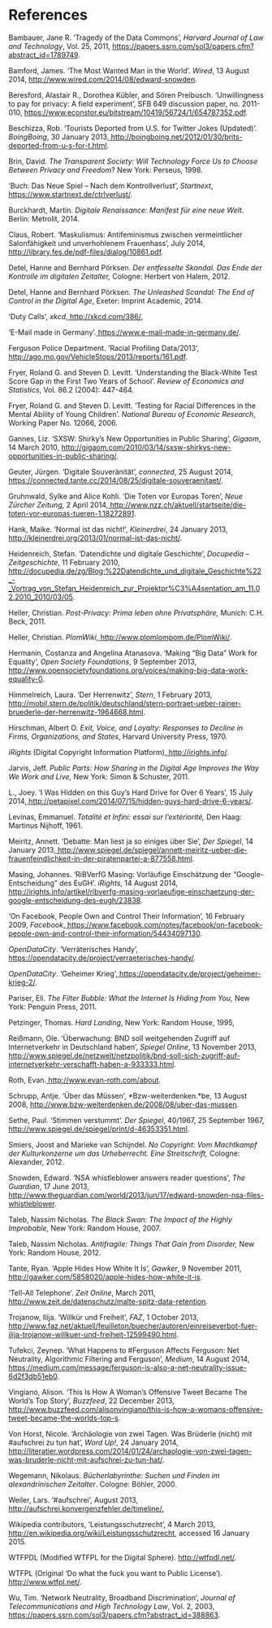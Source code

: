 
# References 

Bambauer, Jane R. ‘Tragedy of the Data Commons’, *Harvard Journal of Law
and Technology*, Vol. 25, 2011,
<https://papers.ssrn.com/sol3/papers.cfm?abstract_id=1789749>.

Bamford, James. ‘The Most Wanted Man in the World’. *Wired*, 13 August
2014, <http://www.wired.com/2014/08/edward-snowden>.

Beresford, Alastair R., Dorothea Kübler, and Sören Preibusch.
‘Unwillingness to pay for privacy: A field experiment’, SFB 649
discussion paper, no. 2011-010,
<https://www.econstor.eu/bitstream/10419/56724/1/654787352.pdf>.

Beschizza, Rob. ‘Tourists Deported from U.S. for Twitter Jokes
(Updated)’. *BoingBoing*, 30 January 2013,[
](http://boingboing.net/2012/01/30/brits-deported-from-u-s-for-t.html)<http://boingboing.net/2012/01/30/brits-deported-from-u-s-for-t.html>.

Brin, David. *The Transparent Society: Will Technology Force Us to
Choose Between Privacy and Freedom*? New York: Perseus, 1998.

‘Buch: Das Neue Spiel – Nach dem Kontrollverlust’, *Startnext*,[
](https://www.startnext.de/ctrlverlust/)<https://www.startnext.de/ctrlverlust/>.

Burckhardt, Martin. *Digitale Renaissance: Manifest für eine neue Welt*.
Berlin: Metrolit, 2014.

Claus, Robert. ‘Maskulismus: Antifeminismus zwischen vermeintlicher
Salonfähigkeit und unverhohlenem Frauenhass’, July 2014,[
](http://library.fes.de/pdf-files/dialog/10861.pdf)<http://library.fes.de/pdf-files/dialog/10861.pdf>.

Detel, Hanne and Bernhard Pörksen. *Der entfesselte Skandal. Das Ende
der Kontrolle im digitalen Zeitalter,* Cologne: Herbert von Halem, 2012.

Detel, Hanne and Bernhard Pörksen. *The Unleashed Scandal: The End of
Control in the Digital Age*, Exeter: Imprint Academic, 2014.

‘Duty Calls’, *xkcd*,[
](http://xkcd.com/386/)<http://xkcd.com/386/>[.](http://xkcd.com/386/)

‘E-Mail made in Germany’.[
](https://www.e-mail-made-in-germany.de/)<https://www.e-mail-made-in-germany.de/>.

Ferguson Police Department. ‘Racial Profiling Data/2013’,
<http://ago.mo.gov/VehicleStops/2013/reports/161.pdf>.

Fryer, Roland G. and Steven D. Levitt. ‘Understanding the Black-White
Test Score Gap in the First Two Years of School’. *Review of Economics
and Statistics*, Vol. 86.2 (2004): 447-464.

Fryer, Roland G. and Steven D. Levitt. ‘Testing for Racial Differences
in the Mental Ability of Young Children’. *National Bureau of Economic
Research*, Working Paper No. 12066, 2006.

Gannes, Liz. ‘SXSW: Shirky’s New Opportunities in Public Sharing’,
*Gigaom*, 14 March 2010,
<http://gigaom.com/2010/03/14/sxsw-shirkys-new-opportunities-in-public-sharing/>.

Geuter, Jürgen. ‘Digitale Souveränität’, *connected*, 25 August 2014,
<https://connected.tante.cc/2014/08/25/digitale-souveraenitaet/>.

Gruhnwald, Sylke and Alice Kohli. ‘Die Toten vor Europas Toren’, *Neue
Zürcher Zeitung*, 2 April 2014,[
](http://www.nzz.ch/aktuell/startseite/die-toten-vor-europas-tueren-1.18272891)<http://www.nzz.ch/aktuell/startseite/die-toten-vor-europas-tueren-1.18272891>.

Hank, Maike. ‘Normal ist das nicht!’, *Kleinerdrei*, 24 January 2013,[
](http://kleinerdrei.org/2013/01/normal-ist-das-nicht/)<http://kleinerdrei.org/2013/01/normal-ist-das-nicht/>.

Heidenreich, Stefan. ‘Datendichte und digitale Geschichte’, *Docupedia –
Zeitgeschichte*, 11 February 2010,[
](http://docupedia.de/zg/Blog:%2522Datendichte_und_digitale_Geschichte%2522_-_Vortrag_von_Stefan_Heidenreich_zur_Projektpr%25C3%25A4sentation_am_11.02.2010_2010/03/05)[](http://docupedia.de/zg/Blog:%2522Datendichte_und_digitale_Geschichte%2522_-_Vortrag_von_Stefan_Heidenreich_zur_Projektpr%25C3%25A4sentation_am_11.02.2010_2010/03/05)<http://docupedia.de/zg/Blog:%22Datendichte_und_digitale_Geschichte%22_-_Vortrag_von_Stefan_Heidenreich_zur_Projektpr%C3%A4sentation_am_11.02.2010_2010/03/05>.

Heller, Christian. *Post-Privacy: Prima leben ohne Privatsphäre,*
Munich: C.H. Beck, 2011.

Heller, Christian. *PlomWiki*,[
](http://www.plomlompom.de/PlomWiki/)<http://www.plomlompom.de/PlomWiki/>.

Hermanin, Costanza and Angelina Atanasova. ‘Making “Big Data” Work for
Equality’, *Open Society Foundations*, 9 September 2013,[
](http://www.opensocietyfoundations.org/voices/making-big-data-work-equality-0)<http://www.opensocietyfoundations.org/voices/making-big-data-work-equality-0>.

Himmelreich, Laura. ‘Der Herrenwitz’, *Stern*, 1 February 2013,
<http://mobil.stern.de/politik/deutschland/stern-portraet-ueber-rainer-bruederle-der-herrenwitz-1964668.html>.

Hirschman, Albert O. *Exit, Voice, and Loyalty: Responses to Decline in
Firms, Organizations, and States*, Harvard University Press, 1970.

*iRights* (Digital Copyright Information Platform),[
](http://irights.info/)<http://irights.info/>.

Jarvis, Jeff. *Public Parts: How Sharing in the Digital Age Improves the
Way We Work and Live,* New York: Simon & Schuster, 2011.

L., Joey. ‘I Was Hidden on this Guy’s Hard Drive for Over 6 Years’, 15
July 2014,[
](http://petapixel.com/2014/07/15/hidden-guys-hard-drive-6-years/)<http://petapixel.com/2014/07/15/hidden-guys-hard-drive-6-years/>.

Levinas, Emmanuel. *Totalité et Infini: essai sur l’extériorité,* Den
Haag: Martinus Nijhoff, 1961.

Meiritz, Annett. ‘Debatte: Man liest ja so einiges über Sie’, *Der
Spiegel*, 14 January 2013,[
](http://www.spiegel.de/spiegel/annett-meiritz-ueber-die-frauenfeindlichkeit-in-der-piratenpartei-a-877558.html)<http://www.spiegel.de/spiegel/annett-meiritz-ueber-die-frauenfeindlichkeit-in-der-piratenpartei-a-877558.html>.

Masing, Johannes. ‘RiBVerfG Masing: Vorläufige Einschätzung der
“Google-Entscheidung” des EuGH’. *iRights*, 14 August 2014,[
](http://irights.info/artikel/ribverfg-masing-vorlaeufige-einschaetzung-der-google-entscheidung-des-eugh/23838)<http://irights.info/artikel/ribverfg-masing-vorlaeufige-einschaetzung-der-google-entscheidung-des-eugh/23838>.

‘On Facebook, People Own and Control Their Information’, 16 February
2009, *Facebook*,[
](https://www.facebook.com/notes/facebook/on-facebook-people-own-and-control-their-information/54434097130)<https://www.facebook.com/notes/facebook/on-facebook-people-own-and-control-their-information/54434097130>.

*OpenDataCity*. ‘Verräterisches Handy’,
<https://opendatacity.de/project/verraeterisches-handy/>.

*OpenDataCity*. ‘Geheimer Krieg’,[
](https://opendatacity.de/project/geheimer-krieg-2/)<https://opendatacity.de/project/geheimer-krieg-2/>.

Pariser, Eli. *The Filter Bubble: What the Internet Is Hiding from You,*
New York: Penguin Press, 2011.

Petzinger, Thomas. *Hard Landing*, New York: Random House, 1995,

Reißmann, Ole. ‘Überwachung: BND soll weitgehenden Zugriff auf
Internetverkehr in Deutschland haben’, *Spiegel Online*, 13 November
2013,
<http://www.spiegel.de/netzwelt/netzpolitik/bnd-soll-sich-zugriff-auf-internetverkehr-verschafft-haben-a-933333.html>.

Roth, Evan.[
](http://www.evan-roth.com/work/)<http://www.evan-roth.com/about>.

Schrupp, Antje. ‘Über das Müssen’, *Bzw-weiterdenken.*be, 13 August
2008, <http://www.bzw-weiterdenken.de/2008/08/uber-das-mussen>.

Sethe, Paul. ‘Stimmen verstummt’. *Der Spiegel*, 40/1967, 25 September
1967, <http://www.spiegel.de/spiegel/print/d-46353351.html>.

Smiers, Joost and Marieke van Schijndel. *No Copyright: Vom Machtkampf
der Kulturkonzerne um das Urheberrecht. Eine Streitschrift,* Cologne:
Alexander, 2012.

Snowden, Edward. ‘NSA whistleblower answers reader questions’, *The
Guardian*, 17 June 2013,[
](http://www.theguardian.com/world/2013/jun/17/edward-snowden-nsa-files-whistleblower)<http://www.theguardian.com/world/2013/jun/17/edward-snowden-nsa-files-whistleblower>.

Taleb, Nassim Nicholas. *The Black Swan: The Impact of the Highly
Improbable,* New York: Random House, 2007.

Taleb, Nassim Nicholas. *Antifragile: Things That Gain from Disorder,*
New York: Random House, 2012.

Tante, Ryan. ‘Apple Hides How White It Is’, *Gawker*, 9 November 2011,
<http://gawker.com/5858020/apple-hides-how-white-it-is>.

‘Tell-All Telephone’. *Zeit Online*, March 2011,[
](http://www.zeit.de/datenschutz/malte-spitz-data-retention)<http://www.zeit.de/datenschutz/malte-spitz-data-retention>.

Trojanow, Ilija. ‘Willkür und Freiheit’, *FAZ*, 1 October 2013,
<http://www.faz.net/aktuell/feuilleton/buecher/autoren/einreiseverbot-fuer-ilija-trojanow-willkuer-und-freiheit-12599490.html>.

Tufekci, Zeynep. ‘What Happens to \#Ferguson Affects Ferguson: Net
Neutrality, Algorithmic Filtering and Ferguson’, *Medium*, 14 August
2014,
<https://medium.com/message/ferguson-is-also-a-net-neutrality-issue-6d2f3db51eb0>.

Vingiano, Alison. ‘This Is How A Woman’s Offensive Tweet Became The
World’s Top Story’, *Buzzfeed*, 22 December 2013,[
](http://www.buzzfeed.com/alisonvingiano/this-is-how-a-womans-offensive-tweet-became-the-worlds-top-s)<http://www.buzzfeed.com/alisonvingiano/this-is-how-a-womans-offensive-tweet-became-the-worlds-top-s>.

Von Horst, Nicole. ‘Archäologie von zwei Tagen. Was Brüderle (nicht) mit
\#aufschrei zu tun hat’, *Word Up!*, 24 January 2014,[
](http://literatier.wordpress.com/2014/01/24/archaologie-von-zwei-tagen-was-bruderle-nicht-mit-aufschrei-zu-tun-hat/)<http://literatier.wordpress.com/2014/01/24/archaologie-von-zwei-tagen-was-bruderle-nicht-mit-aufschrei-zu-tun-hat/>.

Wegemann, Nikolaus. *Bücherlabyrinthe: Suchen und Finden im
alexandrinischen Zeitalter*. Cologne: Böhler, 2000.

Weiler, Lars. ‘\#aufschrei’, August 2013,[
](http://aufschrei.konvergenzfehler.de/timeline/)<http://aufschrei.konvergenzfehler.de/timeline/>[.](http://aufschrei.konvergenzfehler.de/timeline/)

Wikipedia contributors, ‘Leistungsschutzrecht’, 4 March 2013,
<http://en.wikipedia.org/wiki/Leistungsschutzrecht>, accessed 16 January
2015.

WTFPDL (Modified WTFPL for the Digital Sphere). <http://wtfpdl.net/>.

WTFPL (Original ‘Do what the fuck you want to Public License’).[
](http://www.wtfpl.net/)<http://www.wtfpl.net/>.

Wu, Tim. ‘Network Neutrality, Broadband Discrimination’, *Journal of
Telecommunications and High Technology Law*, Vol. 2, 2003,
<https://papers.ssrn.com/sol3/papers.cfm?abstract_id=388863>.

[^1]: Michael Seemann, ‘Profiling mit Twitter, oder was ist ein
    Captcha?’, [http://mspr0.de/?p=568](numbering.xml).

[^2]: We chose to keep the German word *Kontrollverlust* in the English
    text, not least because of the difficulties in finding an
    appropriate English equivalent. The German *Kontrolle* has different
    connotations, with a stronger focus on governance, or supervision,
    than on the steering or driving mechanisms that the English term
    ‘control’ emphasizes. *Kontrollverlust* occurs whenever the behavior
    of information changes in such a way that it systematically fails to
    match prevailing expectations.

[^3]: Michael Seemann, ‘CTRL-Verlust’,
    [http://www.ctrl-verlust.net/](styles.xml).

[^4]: Christian Heller, *Post-Privacy: Prima leben ohne Privatsphäre*
    (*Post-Privacy: Living just fine without privacy*), Munich 2011.

[^5]: ‘Datenschutz-Kritische Spackeria’,
    > [http://spackeria.org/.](stylesWithEffects.xml)

[^6]: My Startnext crowdfunding campaign can be found at
    > [https://www.startnext.de/ctrlverlust/](settings.xml).

[^7]: *iRights* (Digital Copyright Information Platform),
    > [http://irights.info/](webSettings.xml).

[^8]: For the WTFPL, see: [http://www.wtfpl.net/](footnotes.xml), and
    > for the WTFPDL, see: [http://wtfpdl.net](endnotes.xml).

[^9]: Nassim Nicholas Taleb, *The Black Swan: The Impact of the Highly
    Improbable*. New York: Random House, 2007.

[^10]: Liz Gannes, ‘SXSW: Shirky’s New Opportunities in Public Sharing’,
    *Gigaom*, 14 March 2010,
    [http://gigaom.com/2010/03/14/sxsw-shirkys-new-opportunities-in-public-sharing/](https://papers.ssrn.com/sol3/papers.cfm?abstract_id=1789749).

[^11]: ‘Leistungsschutzrecht (translation: ancillary copyright) is a
    bill in Germany. It would give press agencies the exclusive right to
    publish press releases for commercial purposes on the Internet and
    would require search engines such as Google to obtain licenses for
    using small text passages.’ Wikipedia contributors,
    ‘Leistungsschutzrecht’, 4 March 2013,
    [http://en.wikipedia.org/wiki/Leistungsschutzrecht](http://www.wired.com/2014/08/edward-snowden),
    accessed 16 January 2015.

[^12]: Martin Burckhardt, *Digitale Renaissance: Manifest für eine neue
    Welt*. Berlin: Metrolit, 2014.

[^13]: Stefan Heidenreich, ‘Datendichte und digitale Geschichte’,
    *Docupedia – Zeitgeschichte*, 11 February 2010,[
    ](https://www.econstor.eu/bitstream/10419/56724/1/654787352.pdf)[](http://boingboing.net/2012/01/30/brits-deported-from-u-s-for-t.html)[http://docupedia.de/zg/Blog:%22Datendichte\_und\_digitale\_Geschichte%22\_-\_Vortrag\_von\_Stefan\_Heidenreich\_zur\_Projektpr%C3%A4sentation\_am\_11.02.2010\_2010/03/05](http://boingboing.net/2012/01/30/brits-deported-from-u-s-for-t.html).
    (Translation by the author.)

[^14]: Nassim Nicholas Taleb, *Antifragile: Things That Gain from
    Disorder,* New York: Random House, 2012.

[^15]: Alastair R. Beresford, Dorothea Kübler and Sören Preibusch,
    ‘Unwillingness to pay for privacy: A field experiment’, SFB 649
    discussion paper, no. 2011-010,
    [https://www.econstor.eu/bitstream/10419/56724/1/654787352.pdf](https://www.startnext.de/ctrlverlust/).

[^16]: Ilija Trojanow, ‘Willkür und Freiheit’, *FAZ*, 1 October 2013,
    [http://www.faz.net/aktuell/feuilleton/buecher/autoren/einreiseverbot-fuer-ilija-trojanow-willkuer-und-freiheit-12599490.html](https://www.startnext.de/ctrlverlust/).

[^17]: Rob Beschizza, ‘Tourists Deported from U.S. for Twitter Jokes
    (Updated)’, *Boingboing*, 30 January 2012,
    [http://boingboing.net/2012/01/30/brits-deported-from-u-s-for-t.html](http://library.fes.de/pdf-files/dialog/10861.pdf).

[^18]: Christian Heller, *Post-Privacy*.

[^19]: Christian Heller, *PlomWiki*,
    [http://www.plomlompom.de/PlomWiki/](http://library.fes.de/pdf-files/dialog/10861.pdf).[
    ](http://xkcd.com/386/)

[^20]: Edward Snowden, ‘NSA Whistleblower Answers Reader Questions’,
    *The Guardian*, 17 June 2013,[
    ](http://xkcd.com/386/)[http://www.theguardian.com/world/2013/jun/17/edward-snowden-nsa-files-whistleblower](http://xkcd.com/386/).

[^21]: Evan Roth,
    [http://www.evan-roth.com/about](https://www.e-mail-made-in-germany.de/)[.](https://www.e-mail-made-in-germany.de/)

[^22]: Eli Pariser, *The Filter Bubble: What the Internet Is Hiding from
    You,* New York: Penguin Press, 2011.

[^23]: Roland G. Fryer and Steven D. Levitt, ‘Understanding the
    Black-White Test Score Gap in the First Two Years of School’,
    *Review of Economics and Statistics*, Vol. 86.2 (2004); Roland G.
    Fryer and Steven D. Levitt, ‘Testing for Racial Differences in the
    Mental Ability of Young Children’, *National Bureau of Economic
    Research*, Working Paper No. 12066, 2006.

[^24]: Ryan Tante, ‘Apple Hides How White It Is’, *Gawker*, 9 November
    2011,
    [http://gawker.com/5858020/apple-hides-how-white-it-is](http://ago.mo.gov/VehicleStops/2013/reports/161.pdf).

[^25]: Costanza Hermanin and Angelina Atanasova, ‘Making “Big Data” Work
    for Equality’, *Open Society Foundations*, 9 September 2013,
    [http://www.opensocietyfoundations.org/voices/making-big-data-work-equality-0](http://gigaom.com/2010/03/14/sxsw-shirkys-new-opportunities-in-public-sharing/).

[^26]: Jane R. Bambauer, ‘Tragedy of the Data Commons’, *Harvard Journal
    of Law and Technology*, Vol. 25, 2011,
    [https://papers.ssrn.com/sol3/papers.cfm?abstract\_id=1789749](https://connected.tante.cc/2014/08/25/digitale-souveraenitaet/).

[^27]: OpenDataCity,
    [https://opendatacity.de/](http://www.nzz.ch/aktuell/startseite/die-toten-vor-europas-tueren-1.18272891).

[^28]: For the original OpenDataCity project, ‘Verräterisches Handy’,
    see:
    [https://opendatacity.de/project/verraeterisches-handy/](http://www.nzz.ch/aktuell/startseite/die-toten-vor-europas-tueren-1.18272891).
    For an English version, see: ‘Tell-All Telephone’, *Zeit Online*,
    March 2011,[
    ](http://kleinerdrei.org/2013/01/normal-ist-das-nicht/)[http://www.zeit.de/datenschutz/malte-spitz-data-retention](http://kleinerdrei.org/2013/01/normal-ist-das-nicht/).

[^29]: OpenDataCity, ‘Geheimer Krieg’,
    [https://opendatacity.de/project/geheimer-krieg-2/](http://docupedia.de/zg/Blog:%2522Datendichte_und_digitale_Geschichte%2522_-_Vortrag_von_Stefan_Heidenreich_zur_Projektpr%25C3%25A4sentation_am_11.02.2010_2010/03/05)[.](http://docupedia.de/zg/Blog:%2522Datendichte_und_digitale_Geschichte%2522_-_Vortrag_von_Stefan_Heidenreich_zur_Projektpr%25C3%25A4sentation_am_11.02.2010_2010/03/05)

[^30]: Maike Hank, ‘Normal ist das nicht!’, *Kleinerdrei*, 24 January
    2013,[
    ](http://docupedia.de/zg/Blog:%22Datendichte_und_digitale_Geschichte%22_-_Vortrag_von_Stefan_Heidenreich_zur_Projektpr%C3%A4sentation_am_11.02.2010_2010/03/05)[http://kleinerdrei.org/2013/01/normal-ist-das-nicht/](http://www.plomlompom.de/PlomWiki/)[.](http://www.plomlompom.de/PlomWiki/)

[^31]: Annett Meiritz, ‘Debatte: Man liest ja so einiges über Sie’, *Der
    Spiegel*, 14 January 2013,
    [http://www.spiegel.de/spiegel/annett-meiritz-ueber-die-frauenfeindlichkeit-in-der-piratenpartei-a-877558.html](http://www.opensocietyfoundations.org/voices/making-big-data-work-equality-0).

[^32]: Laura Himmelreich, ‘Der Herrenwitz’, *Stern*, 1 February 2013,
    [http://mobil.stern.de/politik/deutschland/stern-portraet-ueber-rainer-bruederle-der-herrenwitz-1964668.html](http://www.opensocietyfoundations.org/voices/making-big-data-work-equality-0).

[^33]: Nicole von Horst, ‘Archäologie von zwei Tagen. Was Brüderle
    (nicht) mit \#aufschrei zu tun hat’, *Word Up!*, 24 January 2014,
    [http://literatier.wordpress.com/2014/01/24/archaologie-von-zwei-tagen-was-bruderle-nicht-mit-aufschrei-zu-tun-hat/](http://mobil.stern.de/politik/deutschland/stern-portraet-ueber-rainer-bruederle-der-herrenwitz-1964668.html).

[^34]: Lars Weiler compiled an archive of all the \#aufschrei tweets,
    available here: ‘\#aufschrei’, August 2013,
    [http://aufschrei.konvergenzfehler.de/timeline/](http://irights.info/).

[^35]: Alison Vingiano, ‘This Is How A Woman’s Offensive Tweet Became
    The World’s Top Story’, *Buzzfeed*, 22 December 2013,[
    ](http://irights.info/)[http://www.buzzfeed.com/alisonvingiano/this-is-how-a-womans-offensive-tweet-became-the-worlds-top-s](http://petapixel.com/2014/07/15/hidden-guys-hard-drive-6-years/).

[^36]: See Robert Claus, ‘Maskulismus: Antifeminismus zwischen
    vermeintlicher Salonfähigkeit und unverhohlenem Frauenhass’, July
    2014,
    [http://library.fes.de/pdf-files/dialog/10861.pdf](http://petapixel.com/2014/07/15/hidden-guys-hard-drive-6-years/).

[^37]: Paul Sethe, ‘Stimmen verstummt’, *DER SPIEGEL*, 40/1967, 25
    September 1967,
    [http://www.spiegel.de/spiegel/print/d-46353351.html](http://www.spiegel.de/spiegel/annett-meiritz-ueber-die-frauenfeindlichkeit-in-der-piratenpartei-a-877558.html)[.](http://www.spiegel.de/spiegel/annett-meiritz-ueber-die-frauenfeindlichkeit-in-der-piratenpartei-a-877558.html)

[^38]: ‘Argument’ here is taken to mean an aggressive, emotional and ad
    hominem conflict. Discussions, even passionate ones, are something
    else altogether.

[^39]: Hanne Detel and Bernhard Pörksen, *Der entfesselte Skandal. Das
    Ende der Kontrolle im digitalen Zeitalter*. Cologne: Herbert von
    Halem, 2012. English translation: *The Unleashed Scandal: The End of
    Control in the Digital Age*, Exeter: Imprint Academic, 2014.

[^40]: Emmanuel Levinas, *Totalité et Infini: essai sur l’extériorité,*
    Den Haag: Martinus Nijhoff, 1961.

[^41]: Nikolaus Wegemann, *Bücherlabyrinthe: Suchen und Finden im
    alexandrinischen Zeitalter,* Cologne: Böhler, 2000, p. 144.
    (Author’s translation)

[^42]: A term coined by Peter Drucker and applied to the information
    society by German sociologist Dirk Baecker.

[^43]: ‘On Facebook, People Own and Control Their Information’, 16
    February 2009,
    [https://www.facebook.com/notes/facebook/on-facebook-people-own-and-control-their-information/54434097130](http://irights.info/artikel/ribverfg-masing-vorlaeufige-einschaetzung-der-google-entscheidung-des-eugh/23838).

[^44]: Albert O. Hirschman, *Exit, Voice, and Loyalty: Responses to
    Decline in Firms, Organizations, and States*, Harvard University
    Press, 1970.

[^45]: Wu, Tim. ‘Network Neutrality, Broadband Discrimination’, *Journal
    of Telecommunications and High Technology Law*, Vol. 2, 2003,
    [https://papers.ssrn.com/sol3/papers.cfm?abstract\_id=388863](http://irights.info/artikel/ribverfg-masing-vorlaeufige-einschaetzung-der-google-entscheidung-des-eugh/23838).

[^46]: ‘E-Mail made in Germany’,
    [https://www.e-mail-made-in-germany.de/](https://www.facebook.com/notes/facebook/on-facebook-people-own-and-control-their-information/54434097130)[.](https://www.facebook.com/notes/facebook/on-facebook-people-own-and-control-their-information/54434097130)

[^47]: Ole Reißmann, ‘Überwachung: BND soll weitgehenden Zugriff auf
    Internetverkehr in Deutschland haben’, *Spiegel Online*, 13 November
    2013,
    [http://www.spiegel.de/netzwelt/netzpolitik/bnd-soll-sich-zugriff-auf-internetverkehr-verschafft-haben-a-933333.html](https://opendatacity.de/project/verraeterisches-handy/).

[^48]: Sylke Gruhnwald and Alice Kohli, ‘Die Toten vor Europas Toren’,
    *Neue Zürcher Zeitung*, 2 April 2014,[
    ](https://opendatacity.de/project/geheimer-krieg-2/)[http://www.nzz.ch/aktuell/startseite/die-toten-vor-europas-tueren-1.18272891](https://opendatacity.de/project/geheimer-krieg-2/).

[^49]: Johannes Masing, ‘RiBVerfG Masing: Vorläufige Einschätzung der
    “Google-Entscheidung” des EuGH’. *iRights*, 14 August 2014,
    [http://irights.info/artikel/ribverfg-masing-vorlaeufige-einschaetzung-der-google-entscheidung-des-eugh/23838](http://www.spiegel.de/netzwelt/netzpolitik/bnd-soll-sich-zugriff-auf-internetverkehr-verschafft-haben-a-933333.html).
    (Author’s translation)

[^50]: See Thomas Petzinger, *Hard Landing*, New York: Random House,
    1995, p. 272.

[^51]: Ferguson Police Department, ‘Racial Profiling Data/2013’,
    [http://ago.mo.gov/VehicleStops/2013/reports/161.pdf](http://www.evan-roth.com/work/).

[^52]: Zeynep Tufekci, ‘What Happens to \#Ferguson Affects Ferguson: Net
    Neutrality, Algorithmic Filtering and Ferguson’, *Medium*, 14 August
    2014,
    [https://medium.com/message/ferguson-is-also-a-net-neutrality-issue-6d2f3db51eb0](http://www.evan-roth.com/about).

[^53]: Joost Smiers and Marieke van Schijndel, *No Copyright: Vom
    Machtkampf der Kulturkonzerne um das Urheberrecht. Eine
    Streitschrift*, Cologne: Alexander, 2012.

[^54]: David Brin, *The Transparent Society: Will Technology Force Us to
    Choose Between Privacy and Freedom*? Perseus: New York, 1998.

[^55]: Antje Schrupp, ‘Über das Müssen’, *Bzw-weiterdenken.*be, 13
    August 2008,
    <http://www.bzw-weiterdenken.de/2008/08/uber-das-mussen>.

[^56]: James Bamford, ‘The Most Wanted Man in the World’, *Wired*, 13
    August 2014,
    [http://www.wired.com/2014/08/edward-snowden/](http://www.spiegel.de/spiegel/print/d-46353351.html).

[^57]: ‘Duty Calls’, *xkcd*,[
    ](http://www.theguardian.com/world/2013/jun/17/edward-snowden-nsa-files-whistleblower)[http://xkcd.com/386/](http://www.theguardian.com/world/2013/jun/17/edward-snowden-nsa-files-whistleblower)[.](http://gawker.com/5858020/apple-hides-how-white-it-is)

[^58]: Jürgen Geuter, ‘Digitale Souveränität’, *connected*, 25 August
    > 2014,
    > [https://connected.tante.cc/2014/08/25/digitale-souveraenitaet/](http://www.zeit.de/datenschutz/malte-spitz-data-retention).

[^59]: Joey L., ‘I Was Hidden on this Guy’s Hard Drive for Over 6
    Years’, 15 July 2014,[
    ](http://www.zeit.de/datenschutz/malte-spitz-data-retention)[http://petapixel.com/2014/07/15/hidden-guys-hard-drive-6-years/](http://www.faz.net/aktuell/feuilleton/buecher/autoren/einreiseverbot-fuer-ilija-trojanow-willkuer-und-freiheit-12599490.html).
